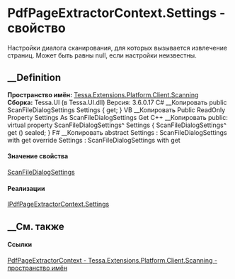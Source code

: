 # PdfPageExtractorContext.Settings - свойство
Настройки диалога сканирования, для которых вызывается извлечение страниц.
Может быть равны null, если настройки неизвестны.
## __Definition
 **Пространство имён:**
[Tessa.Extensions.Platform.Client.Scanning](N_Tessa_Extensions_Platform_Client_Scanning.htm)  
 **Сборка:** Tessa.UI (в Tessa.UI.dll) Версия: 3.6.0.17
C# __Копировать
     public ScanFileDialogSettings Settings { get; }
VB __Копировать
     Public ReadOnly Property Settings As ScanFileDialogSettings
    	Get
C++ __Копировать
     public:
    virtual property ScanFileDialogSettings^ Settings {
    	ScanFileDialogSettings^ get () sealed;
    }
F# __Копировать
     abstract Settings : ScanFileDialogSettings with get
    override Settings : ScanFileDialogSettings with get
#### Значение свойства
[ScanFileDialogSettings](T_Tessa_Extensions_Platform_Client_Scanning_ScanFileDialogSettings.htm)
#### Реализации
[IPdfPageExtractorContext.Settings](P_Tessa_Extensions_Platform_Client_Scanning_IPdfPageExtractorContext_Settings.htm)  
##  __См. также
#### Ссылки
[PdfPageExtractorContext -
](T_Tessa_Extensions_Platform_Client_Scanning_PdfPageExtractorContext.htm)
[Tessa.Extensions.Platform.Client.Scanning - пространство
имён](N_Tessa_Extensions_Platform_Client_Scanning.htm)
